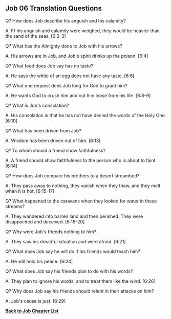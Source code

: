 ## Job 06 Translation Questions ##

Q? How does Job describe his anguish and his calamity?

A. Ff his anguish and calamity were weighed, they would be heavier than the sand of the seas. [6:2-3]

Q? What has the Almighty done to Job with his arrows?

A. His arrows are in Job, and Job's spirit drinks up the poison. [6:4]

Q? What food does Job say has no taste?

A. He says the white of an egg does not have any taste. [6:6]

Q? What one request does Job long for God to grant him?

A. He wants God to crush him and cut him loose from his life. [6:8-9]

Q? What is Job's consolation?

A. His consolation is that he has not have denied the words of the Holy One. [6:10]

Q? What has been driven from Job?

A. Wisdom has been driven out of him. [6:13]

Q? To whom should a friend show faithfulness?

A. A friend should show faithfulness to the person who is about to faint. [6:14]

Q? How does Job compare his brothers to a desert streambed?

A. They pass away to nothing, they vanish when they thaw, and they melt when it is hot. [6:15-17]

Q? What happened to the caravans when they looked for water in these streams?

A. They wandered into barren land and then perished. They were disappointed and deceived. [6:18-20]

Q? Why were Job's friends nothing to him?

A. They saw his dreadful situation and were afraid. [6:21]

Q? What does Job say he will do if his friends would teach him?

A. He will hold his peace. [6:24]

Q? What does Job say his friends plan to do with his words?

A. They plan to ignore his words, and to treat them like the wind. [6:26]

Q? Why does Job say his friends should relent in their attacks on him?

A. Job's cause is just. [6:29]

__[Back to Job Chapter List](./)__

